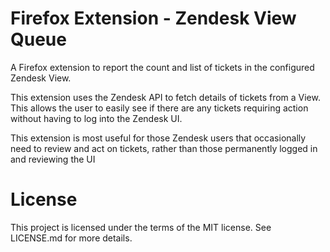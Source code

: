 # Firefox Extension - Zendesk View Queue

A Firefox extension to report the count and list of tickets in the configured Zendesk View.

This extension uses the Zendesk API to fetch details of tickets from a View. This allows the user to easily see if there are any tickets requiring action without having to log into the Zendesk UI.

This extension is most useful for those Zendesk users that occasionally need to review and act on tickets, rather than those permanently logged in and reviewing the UI

# License

This project is licensed under the terms of the MIT license.  See LICENSE.md for more details.
